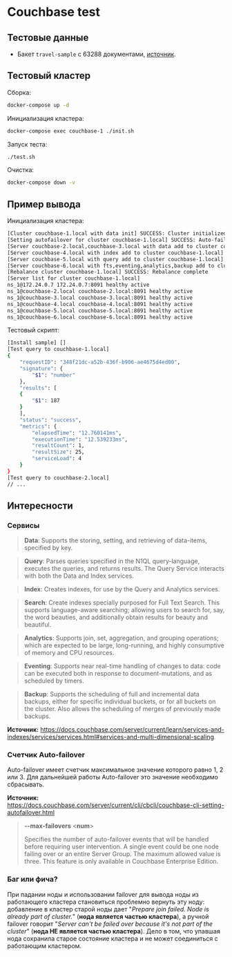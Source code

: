 # Couchbase test

## Тестовые данные
- Бакет `travel-sample` с 63288 документами, [источник](https://docs.couchbase.com/server/current/manage/manage-settings/install-sample-buckets.html).

## Тестовый кластер

Сборка:
````bash
docker-compose up -d
````

Инициализация кластера:
````bash
docker-compose exec couchbase-1 ./init.sh
````

Запуск теста:
````bash
./test.sh
````

Очистка:
````bash
docker-compose down -v
````

## Пример вывода

Инициализация кластера:
````bash
[Cluster couchbase-1.local with data init] SUCCESS: Cluster initialized
[Setting autofailover for cluster couchbase-1.local] SUCCESS: Auto-failover settings modified
[Server couchbase-2.local,couchbase-3.local with data add to cluster couchbase-1.local] SUCCESS: Server added
[Server couchbase-4.local with index add to cluster couchbase-1.local] SUCCESS: Server added
[Server couchbase-5.local with query add to cluster couchbase-1.local] SUCCESS: Server added
[Server couchbase-6.local with fts,eventing,analytics,backup add to cluster couchbase-1.local] SUCCESS: Server added
[Rebalance cluster couchbase-1.local] SUCCESS: Rebalance complete
[Server list for cluster couchbase-1.local]
ns_1@172.24.0.7 172.24.0.7:8091 healthy active
ns_1@couchbase-2.local couchbase-2.local:8091 healthy active
ns_1@couchbase-3.local couchbase-3.local:8091 healthy active
ns_1@couchbase-4.local couchbase-4.local:8091 healthy active
ns_1@couchbase-5.local couchbase-5.local:8091 healthy active
ns_1@couchbase-6.local couchbase-6.local:8091 healthy active
````

Тестовый скрипт:
````bash
[Install sample] []
[Test query to couchbase-1.local]
{
    "requestID": "348f21dc-a52b-436f-b906-ae4675d4ed00",
    "signature": {
        "$1": "number"
    },
    "results": [
    {
        "$1": 187
    }
    ],
    "status": "success",
    "metrics": {
        "elapsedTime": "12.760141ms",
        "executionTime": "12.539233ms",
        "resultCount": 1,
        "resultSize": 25,
        "serviceLoad": 4
    }
}
[Test query to couchbase-2.local]
// ...
````

## Интересности

### Сервисы
> **Data**: Supports the storing, setting, and retrieving of data-items, specified by key.

> **Query**: Parses queries specified in the N1QL query-language, executes the queries, and returns results. The Query Service interacts with both the Data and Index services.

> **Index**: Creates indexes, for use by the Query and Analytics services.

> **Search**: Create indexes specially purposed for Full Text Search. This supports language-aware searching; allowing users to search for, say, the word beauties, and additionally obtain results for beauty and beautiful.

> **Analytics**: Supports join, set, aggregation, and grouping operations; which are expected to be large, long-running, and highly consumptive of memory and CPU resources.

> **Eventing**: Supports near real-time handling of changes to data: code can be executed both in response to document-mutations, and as scheduled by timers.

> **Backup**: Supports the scheduling of full and incremental data backups, either for specific individual buckets, or for all buckets on the cluster. Also allows the scheduling of merges of previously made backups.

**Источник:**
https://docs.couchbase.com/server/current/learn/services-and-indexes/services/services.html#services-and-multi-dimensional-scaling


### Счетчик Auto-failover
Auto-failover имеет счетчик максимальное значение которого равно 1, 2 или 3. Для дальнейшей работы Auto-failover это значение необходимо сбрасывать.

**Источник:**
https://docs.couchbase.com/server/current/cli/cbcli/couchbase-cli-setting-autofailover.html

> **--max-failovers** <**num**>
> 
> Specifies the number of auto-failover events that will be handled before requiring user intervention. A single event could be one node failing over or an entire Server Group. The maximum allowed value is three. This feature is only available in Couchbase Enterprise Edition.
>

### Баг или фича?
При падании ноды и использовании failover для вывода ноды из работающего кластера становиться проблемно вернуть эту ноду: добавление в кластер старой ноды дает "_Prepare join failed. Node is already part of cluster._" (**нода является частью кластера**), а ручной failover говорит "_Server can't be failed over because it's not part of the cluster_" (**нода НЕ является частью кластера**). Дело в том, что упавшая нода сохранила старое состояние кластера и не может соединиться с работающим кластером.
